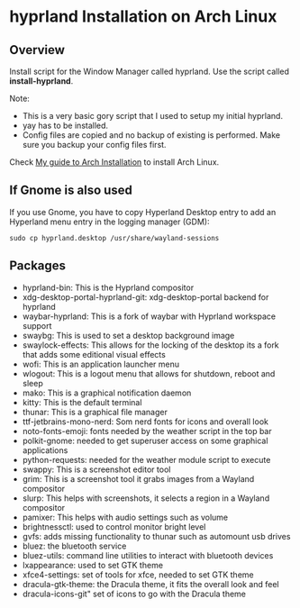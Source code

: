 # hyprland Installation on Arch Linux

## Overview

Install script for the Window Manager called hyprland. Use the script called **install-hyprland**.

Note: 
- This is a very basic gory script that I used to setup my initial hyprland. 
- yay has to be installed.
- Config files are copied and no backup of existing is performed. Make sure you backup your config files first.

Check [My guide to Arch Installation](https://github.com/jbarozet/guide-archlinux) to install Arch Linux.


## If Gnome is also used

If you use Gnome, you have to copy Hyperland Desktop entry to add an Hyperland menu entry in the logging manager (GDM):

`sudo cp hyprland.desktop /usr/share/wayland-sessions`


## Packages

- hyprland-bin: This is the Hyprland compositor
- xdg-desktop-portal-hyprland-git: xdg-desktop-portal backend for hyprland
- waybar-hyprland: This is a fork of waybar with Hyprland workspace support
- swaybg: This is used to set a desktop background image
- swaylock-effects: This allows for the locking of the desktop its a fork that adds some editional visual effects
- wofi: This is an application launcher menu
- wlogout: This is a logout menu that allows for shutdown, reboot and sleep
- mako: This is a graphical notification daemon
- kitty: This is the default terminal
- thunar: This is a graphical file manager
- ttf-jetbrains-mono-nerd: Som nerd fonts for icons and overall look
- noto-fonts-emoji: fonts needed by the weather script in the top bar
- polkit-gnome: needed to get superuser access on some graphical applications
- python-requests: needed for the weather module script to execute
- swappy: This is a screenshot editor tool
- grim: This is a screenshot tool it grabs images from a Wayland compositor
- slurp: This helps with screenshots, it selects a region in a Wayland compositor
- pamixer: This helps with audio settings such as volume
- brightnessctl: used to control monitor bright level
- gvfs: adds missing functionality to thunar such as automount usb drives
- bluez: the bluetooth service
- bluez-utils: command line utilities to interact with bluetooth devices
- lxappearance: used to set GTK theme
- xfce4-settings: set of tools for xfce, needed to set GTK theme
- dracula-gtk-theme: the Dracula theme, it fits the overall look and feel
- dracula-icons-git" set of icons to go with the Dracula theme


